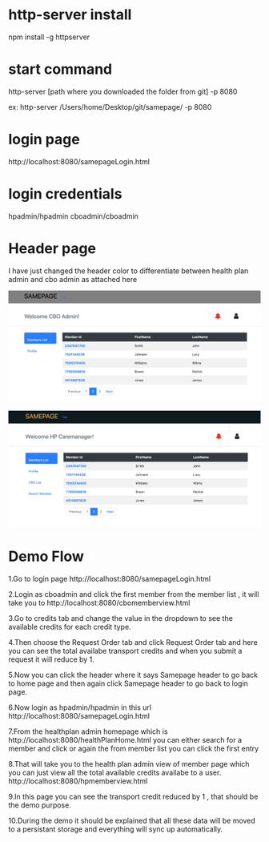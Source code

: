 # http-server install

npm install -g httpserver

# start command

http-server [path where you downloaded the folder from git] -p 8080

ex: http-server /Users/home/Desktop/git/samepage/ -p 8080

# login page

http://localhost:8080/samepageLogin.html

# login credentials 

hpadmin/hpadmin 
cboadmin/cboadmin

# Header page

I have just changed the header color to differentiate between health plan admin and cbo admin as attached here

![CBO ADMIN](/images/cbo.png)

![HEALTH PLAN ADMIN](/images/hp.png)

# Demo Flow

1.Go to login page http://localhost:8080/samepageLogin.html

2.Login as cboadmin and click the first member from the member list , it will take you to http://localhost:8080/cbomemberview.html

3.Go to credits tab and change the value in the dropdown to see the available credits for each credit type.

4.Then choose the Request Order tab and click Request Order tab and here you can see the total availabe transport credits and when you submit a request it will reduce by 1.

5.Now you can click the header where it says Samepage header to go back to home page and then again click Samepage header to go back to login page.

6.Now login as hpadmin/hpadmin in this url http://localhost:8080/samepageLogin.html

7.From the healthplan admin homepage which is http://localhost:8080/healthPlanHome.html you can either search for a member and click or again the from member list you can click the first entry

8.That will take you to the health plan admin view of member page which you can just view all the total available credits availabe to a user. http://localhost:8080/hpmemberview.html

9.In this page you can see the transport credit reduced by 1 , that should be the demo purpose.

10.During the demo it should be explained that all these data will be moved to a persistant storage and everything will sync up automatically.



